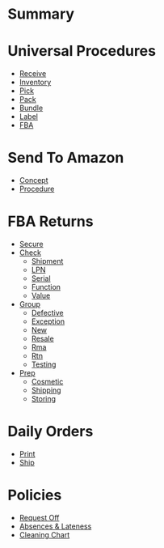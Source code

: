 # Summary

# Universal Procedures
- [Receive]()
- [Inventory]()
- [Pick]()
- [Pack]()
- [Bundle]()
- [Label]()
- [FBA]()

# Send To Amazon
- [Concept]()
- [Procedure]()

# FBA Returns
- [Secure]()
- [Check]()
  - [Shipment]()
  - [LPN]()
  - [Serial]()
  - [Function]()
  - [Value]()
- [Group]()
  - [Defective]()
  - [Exception]()
  - [New]()
  - [Resale]()
  - [Rma]()
  - [Rtn]()
  - [Testing]()
- [Prep]()
  - [Cosmetic]()
  - [Shipping]()
  - [Storing]()

# Daily Orders
- [Print]()
- [Ship]()

# Policies
- [Request Off]()
- [Absences & Lateness]()
- [Cleaning Chart]()